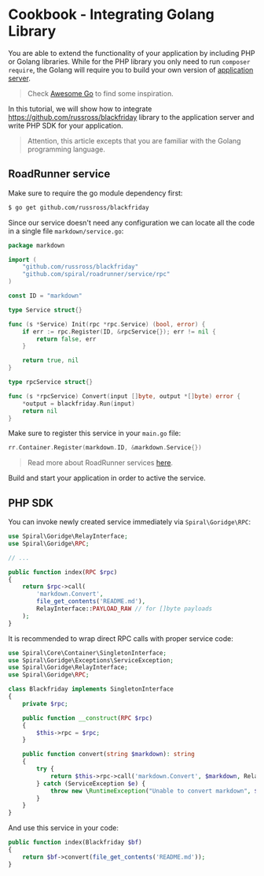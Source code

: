 # Cookbook - Integrating Golang Library
You are able to extend the functionality of your application by including PHP or Golang libraries. While for the PHP library
you only need to run `composer require`, the Golang will require you to build your own version of [application server](/framework/application-server.md).

> Check [Awesome Go](https://github.com/avelino/awesome-go) to find some inspiration.

In this tutorial, we will show how to integrate https://github.com/russross/blackfriday library to the application server and
write PHP SDK for your application. 

> Attention, this article excepts that you are familiar with the Golang programming language.

## RoadRunner service
Make sure to require the go module dependency first:

```bash
$ go get github.com/russross/blackfriday
```

Since our service doesn't need any configuration we can locate all the code in a single file `markdown/service.go`:

```go
package markdown

import (
	"github.com/russross/blackfriday"
	"github.com/spiral/roadrunner/service/rpc"
)

const ID = "markdown"

type Service struct{}

func (s *Service) Init(rpc *rpc.Service) (bool, error) {
	if err := rpc.Register(ID, &rpcService{}); err != nil {
		return false, err
	}

	return true, nil
}

type rpcService struct{}

func (s *rpcService) Convert(input []byte, output *[]byte) error {
	*output = blackfriday.Run(input)
	return nil
}
```

Make sure to register this service in your `main.go` file:

```go
rr.Container.Register(markdown.ID, &markdown.Service{})
```

> Read more about RoadRunner services [here](https://roadrunner.dev/docs/beep-beep-service).

Build and start your application in order to active the service.

## PHP SDK
You can invoke newly created service immediately via `Spiral\Goridge\RPC`: 

```php
use Spiral\Goridge\RelayInterface;
use Spiral\Goridge\RPC;

// ...

public function index(RPC $rpc)
{
    return $rpc->call(
        'markdown.Convert',
        file_get_contents('README.md'),
        RelayInterface::PAYLOAD_RAW // for []byte payloads
    );
}
```

It is recommended to wrap direct RPC calls with proper service code:

```php
use Spiral\Core\Container\SingletonInterface;
use Spiral\Goridge\Exceptions\ServiceException;
use Spiral\Goridge\RelayInterface;
use Spiral\Goridge\RPC;

class Blackfriday implements SingletonInterface
{
    private $rpc;

    public function __construct(RPC $rpc)
    {
        $this->rpc = $rpc;
    }

    public function convert(string $markdown): string
    {
        try {
            return $this->rpc->call('markdown.Convert', $markdown, RelayInterface::PAYLOAD_RAW);
        } catch (ServiceException $e) {
            throw new \RuntimeException("Unable to convert markdown", $e->getCode(), $e);
        }
    }
}
```

And use this service in your code:

```php
public function index(Blackfriday $bf)
{
    return $bf->convert(file_get_contents('README.md'));
}
```
